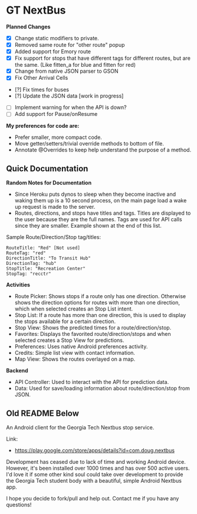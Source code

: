 GT NextBus
==========

**Planned Changes**

- [x] Change static modifiers to private.
- [x] Removed same route for "other route" popup
- [x] Added support for Emory route
- [x] Fix support for stops that have different tags for different routes,
but are the same. (Like fitten_a for blue and fitten for red)
- [x] Change from native JSON parser to GSON
- [x] Fix Other Arrival Cells
- [?] Fix times for buses
- [?] Update the JSON data [work in progress]
- [ ] Implement warning for when the API is down?
- [ ] Add support for Pause/onResume

**My preferences for code are:**

- Prefer smaller, more compact code.
- Move getter/setters/trivial override methods to bottom of file.
- Annotate @Overrides to keep help understand the purpose of a method.

Quick Documentation
-------------

**Random Notes for Documentation**

- Since Heroku puts dynos to sleep when they become inactive and waking them up is a 10 second process, on the main page load a wake up request is made to the server.
- Routes, directions, and stops have titles and tags. Titles are displayed to the user because they are the full names. Tags are used for API calls since they are smaller. Example shown at the end of this list.


Sample Route/Direction/Stop tag/titles:

    RouteTitle: "Red" [Not used]
    RouteTag: "red"    
    DirectionTitle: "To Transit Hub"
    DirectionTag: "hub"    
    StopTitle: "Recreation Center"
    StopTag: "recctr"

**Activities**

- Route Picker: Shows stops if a route only has one direction. Otherwise shows the direction options for routes with more than one direction, which when selected creates an Stop List intent. 
- Stop List: If a route has more than one direction, this is used to display the stops available for a certain direction.
- Stop View: Shows the predicted times for a route/direction/stop.
- Favorites: Displays the favorited route/direction/stops and when selected creates a Stop View for predictions.
- Preferences: Uses native Android preferences activity.
- Credits: Simple list view with contact information.
- Map View: Shows the routes overlayed on a map. 

**Backend**

- API Controller: Used to interact with the API for prediction data.
- Data: Used for save/loading information about route/direction/stop from JSON.

Old README Below
-------------

An Android client for the Georgia Tech Nextbus stop service.

Link:
- https://play.google.com/store/apps/details?id=com.doug.nextbus

Development has ceased due to lack of time and working Android device. However, it's been installed over 1000 times and has over 500 active users. I'd love it if some other kind soul could take over development to provide the Georgia Tech student body with a beautiful, simple Android Nextbus app.

I hope you decide to fork/pull and help out. Contact me if you have any questions!
